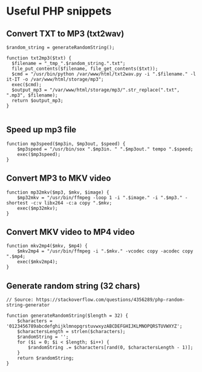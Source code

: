 # Useful PHP snippets

## Convert TXT to MP3 (txt2wav)

```
$random_string = generateRandomString();

function txt2mp3($txt) {
  $filename = "_tmp_".$random_string.".txt";
  file_put_contents($filename, file_get_contents($txt));
  $cmd = "/usr/bin/python /var/www/html/txt2wav.py -i ".$filename." -l it-IT -o /var/www/html/storage/mp3";
  exec($cmd);
  $output_mp3 = "/var/www/html/storage/mp3/".str_replace(".txt", ".mp3", $filename);
  return $output_mp3;
}


```

## Speed up mp3 file

```
function mp3speed($mp3in, $mp3out, $speed) {
    $mp3speed = "/usr/bin/sox ".$mp3in. " ".$mp3out." tempo ".$speed;
    exec($mp3speed);
}
```

## Convert MP3 to MKV video

```
function mp32mkv($mp3, $mkv, $image) {
    $mp32mkv = "/usr/bin/ffmpeg -loop 1 -i ".$image." -i ".$mp3." -shortest -c:v libx264 -c:a copy ".$mkv;
    exec($mp32mkv);
}
```

## Convert MKV video to MP4 video

```
function mkv2mp4($mkv, $mp4) {
    $mkv2mp4 = "/usr/bin/ffmpeg -i ".$mkv." -vcodec copy -acodec copy ".$mp4;
    exec($mkv2mp4);
}
```

## Generate random string (32 chars)

```
// Source: https://stackoverflow.com/questions/4356289/php-random-string-generator

function generateRandomString($length = 32) {
    $characters = '0123456789abcdefghijklmnopqrstuvwxyzABCDEFGHIJKLMNOPQRSTUVWXYZ';
    $charactersLength = strlen($characters);
    $randomString = '';
    for ($i = 0; $i < $length; $i++) {
        $randomString .= $characters[rand(0, $charactersLength - 1)];
    }
    return $randomString;
}
```
